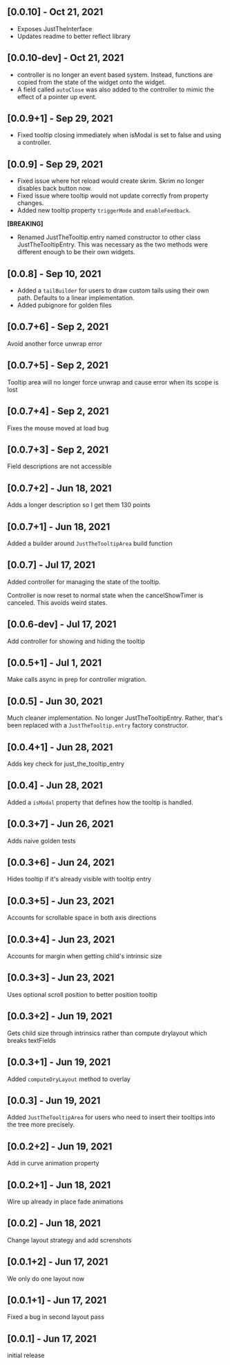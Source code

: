 ## [0.0.10] - Oct 21, 2021
* Exposes JustTheInterface
* Updates readme to better reflect library

## [0.0.10-dev] - Oct 21, 2021
* controller is no longer an event based system. Instead, functions are copied from the state of the widget onto the widget.
* A field called `autoClose` was also added to the controller to mimic the effect of a pointer up event.

## [0.0.9+1] - Sep 29, 2021
* Fixed tooltip closing immediately when isModal is set to false and using a controller.

## [0.0.9] - Sep 29, 2021
* Fixed issue where hot reload would create skrim. Skrim no longer disables back button now.
* Fixed issue where tooltip would not update correctly from property changes.
* Added new tooltip property `triggerMode` and `enableFeedback`.

**[BREAKING]**
* Renamed JustTheTooltip.entry named constructor to other class JustTheTooltipEntry. This was necessary as the two methods were different enough to be their own widgets.

## [0.0.8] - Sep 10, 2021
* Added a `tailBuilder` for users to draw custom tails using their own path. Defaults to a linear implementation.
* Added pubignore for golden files

## [0.0.7+6] - Sep 2, 2021
Avoid another force unwrap error

## [0.0.7+5] - Sep 2, 2021
Tooltip area will no longer force unwrap and cause error when its scope is lost

## [0.0.7+4] - Sep 2, 2021
Fixes the mouse moved at load bug

## [0.0.7+3] - Sep 2, 2021
Field descriptions are not accessible

## [0.0.7+2] - Jun 18, 2021
Adds a longer description so I get them 130 points

## [0.0.7+1] - Jun 18, 2021
Added a builder around `JustTheTooltipArea` build function

## [0.0.7] - Jul 17, 2021
Added controller for managing the state of the tooltip.

Controller is now reset to normal state when the cancelShowTimer is canceled. This avoids weird states.

## [0.0.6-dev] - Jul 17, 2021
Add controller for showing and hiding the tooltip

## [0.0.5+1] - Jul 1, 2021
Make calls async in prep for controller migration.

## [0.0.5] - Jun 30, 2021
Much cleaner implementation. No longer JustTheTooltipEntry. Rather, that's been replaced with a `JustTheTooltip.entry` factory constructor.

## [0.0.4+1] - Jun 28, 2021
Adds key check for just_the_tooltip_entry

## [0.0.4] - Jun 28, 2021
Added a `isModal` property that defines how the tooltip is handled.

## [0.0.3+7] - Jun 26, 2021
Adds naive golden tests

## [0.0.3+6] - Jun 24, 2021
Hides tooltip if it's already visible with tooltip entry

## [0.0.3+5] - Jun 23, 2021
Accounts for scrollable space in both axis directions

## [0.0.3+4] - Jun 23, 2021
Accounts for margin when getting child's intrinsic size

## [0.0.3+3] - Jun 23, 2021
Uses optional scroll position to better position tooltip

## [0.0.3+2] - Jun 19, 2021
Gets child size through intrinsics rather than compute drylayout which breaks textFields

## [0.0.3+1] - Jun 19, 2021
Added `computeDryLayout` method to overlay


## [0.0.3] - Jun 19, 2021
Added `JustTheTooltipArea` for users who need to insert their tooltips into the tree more precisely.

## [0.0.2+2] - Jun 19, 2021
Add in curve animation property

## [0.0.2+1] - Jun 18, 2021
Wire up already in place fade animations

## [0.0.2] - Jun 18, 2021
Change layout strategy and add screnshots

## [0.0.1+2] - Jun 17, 2021
We only do one layout now

## [0.0.1+1] - Jun 17, 2021
Fixed a bug in second layout pass

## [0.0.1] - Jun 17, 2021
initial release